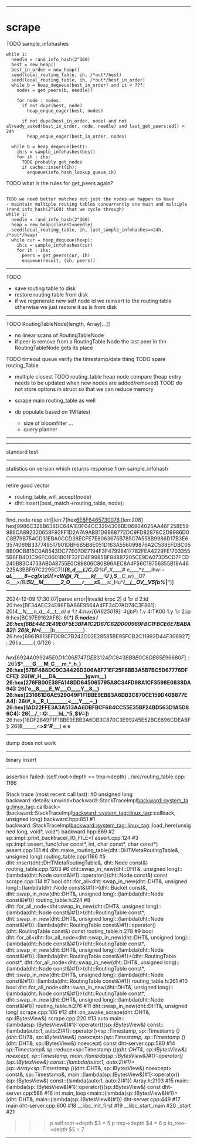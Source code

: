 -------------------------------------------------------------------------------
# scrape
TODO sample_infohashes

```
while 1:
  needle = rand_info_hash(2^160)
  best = new_heap()
  best_in_order = new_heap()
  seed(local_routing_table, ih, /*out*/best)
  seed(local_routing_table, ih, /*out*/best_in_order)
  while b = heap_dequeue(best_in_order) and it < ???:
    nodes = get_peers(b, needle)?

    for node : nodes:
      if not dupe(best, node)
        heap_enque_eager(best, nodes)

      if not dupe(best_in_order, node) and not already_asked(best_in_order, node, needle) and last_get_peers:ed() < 24h
        heap_enque_eager(best_in_order, nodes)

  while b = heap_dequeue(best):
    ih:s = sample_infohashes(best)
    for ih : ihs:
      TODO probably get_nodes
      if cache::insert(ih):
        enqueue(info_hash_lookup_queue,ih)

```

TODO what is the rules for get_peers again?
```

TODO we need better matches not just the nodes we happen to have
- maintain multiple routing tables cuncurrently one main and multiple (rand_info_hash(2^160) that we cycle through)
while 1:
  needle = rand_info_hash(2^160)
  heap = new_heap(closest=needle)
  seed(local_routing_table, ih, last_sample_infohashes=<24h, /*out*/heap)
  while cur = heap_dequeue(heap):
    ih:s = sample_infohashes(cur)
    for ih : ihs:
      peers = get_peers(cur, ih)
      enqueue(result, (ih, peers))
```

-------------------------------------------------------------------------------
TODO
- save routing table to disk
- restore routing table from disk
- if we regenerate new self node id we reinsert to the routing table otherwise
  we just restore it as is from disk

-------------------------------------------------------------------------------
TODO
RoutingTableNode[length, Array[...]]
- no linear scans of RoutingTableNode
- if peer is remove from a RoutingTable Node the last peer in thn
  RoutingTableNode gets its place

TODO timeout queue verify the timestamp/date thing
TODO spare routing_Table
  - multiple closest
TODO routing_table heap node compare (heap entry needs to be updated when new nodes are added/removed)
TOOD do not store options in struct so that we can reduce memory

- scrape main routing_table as well

- db populate based on 1M latest
  - size of bloomfilter ...
  - query planner

-------------------------------------------------------------------------------

-------------------------------------------------------------------------------
standard test

-------------------------------------------------------------------------------
statistics on version which returns response from sample_infohash

---------------------------------------------------------------------
retire good vector
- routing_table_will_accept(node)
- dht::insert(best_match->routing_table, node);

-------------------------------------------------------------------------------
find_node resp str[[len:7]hex[6E6F6465730076](nodes_v),[len:208] hex[9986C328B638DC64A1E0F04CC3294306BD06904025AA46F258E59986CA892320658F92FF1D2A7A9ABB1D6968772DC9FD82878C2D9986D0C8B79B754CD31EBA0CCD38ECFE7E8063675B785C7A558B9986D17B3E63574069B337749517901DBF6B5B8E051D163A556099876A2C538EFDBC058B09CB815C0AB543DC77E07DE7194F3F47998417782FEA4229FE17033555B6FB4D1C96FC0601B01F32FD4F9985BF84887205CE9DA073D5CD7FCD240B83C4733AB048755E0C99806C80B96AEC8A4F56C19756355B18A46225A3BBF97C2295C7](___(_8_d___L_)C____@%_F_X_____# e____*z___ihw-_____-______uL_____8__~_cg[x\zU____{>cW@i_7t_____k[____:U`__j,S________\__C_w_}__O?G___x/_B)___5U__M_______2_O_____r____s____$___s:_Hu^___l__j__OV__V5[__b%___|"__)]

-------------------------------------------------------------------------------
2024-12-09 17:30:07|parse error|Invalid krpc 2|
d
 1:r
 d
  2:id
  20:hex[BF34AEC24E86FBA66E9564A4FF34D7AD74C3F861]: 20(_4__N___n_d__4__t__a)
 e
 1:t
 4:hex[6A625019]: 4(jbP_)
 1:v
 4:TK00
 1:y
 1:r
 2:ip
 6:hex[BC97E9162AF8]: 6(____*_)
 5:nodes
 l
  26:hex[6BE44E3E49E0F5E3BFA1C2D67C62D000969FBC1FBCE6E7BABA82]: 26(k_N>I_______|b____________)
  26:hex[69619813EFD0BC7B242C02E28585BE95FCB2C11992D44F306927]: 26(ia_____{$,____________O0i')
  26:hex[6924A099245E0D1C06B747DEB3124DC843BB8B0C6DB65E96680F]: 26(i$__$^____G___M_C___m_^_h_)
  26:hex[57BF488DC9C34426D306A8F71EF25F8BB3A5B7BC5D67776DFCFE]: 26(W_H___D&____________]gwm__)
  26:hex[276FB00E38FA148DD645065795A8C34FD98A1CF3598E0838DA94]: 26('o__8____E_W___O____Y__8__)
  26:hex[231661D6AE529049F1F1BBE9EBB3A6DB3C870CE159D40B877EA4]: 26(#_a__R_I________<___Y___~_)
  26:hex[1AD22FFE3A3A513AA6DBFBCF684CC55E35BF24BD563D1A5D86C4]: 26(__/_::Q:____hL_^5_$_V=_]__)
  26:hex[18DF2849F1F1BBE9EBB3A6DB3C870C3E99245E52BCE696CDEABF]: 26(__(I________<__>_$^R______)
 e
e

-------------------------------------------------------------------------------
dump does not work

-------------------------------------------------------------------------------
binary insert

-------------------------------------------------------------------------------
assertion failed: (self.root->depth == tmp->depth)
../src/routing_table.cpp: 1166

Stack trace (most recent call last):
#0    unsigned long backward::details::unwind<backward::StackTraceImpl<backward::system_tag::linux_tag>::callback>(backward::StackTraceImpl<backward::system_tag::linux_tag>::callback, unsigned long) backward.hpp:851
#1    backward::StackTraceImpl<backward::system_tag::linux_tag>::load_here(unsigned long, void*, void*) backward.hpp:869
#2    sp::impl::print_backtrace(_IO_FILE*) assert.cpp:124
#3    sp::impl::assert_func(char const*, int, char const*, char const*) assert.cpp:161
#4    dht::make_routing_table(dht::DHTMetaRoutingTable&, unsigned long) routing_table.cpp:1166
#5    dht::insert(dht::DHTMetaRoutingTable&, dht::Node const&) routing_table.cpp:1203
#6    dht::swap_in_new(dht::DHT&, unsigned long)::{lambda(dht::Node const&)#1}::operator()(dht::Node const&) const scrape.cpp:114
#7    bool dht::for_all<dht::swap_in_new(dht::DHT&, unsigned long)::{lambda(dht::Node const&)#1}>(dht::Bucket const&, dht::swap_in_new(dht::DHT&, unsigned long)::{lambda(dht::Node const&)#1}) routing_table.h:224
#8    dht::for_all_node<dht::swap_in_new(dht::DHT&, unsigned long)::{lambda(dht::Node const&)#1}>(dht::RoutingTable const*, dht::swap_in_new(dht::DHT&, unsigned long)::{lambda(dht::Node const&)#1})::{lambda(dht::RoutingTable const&)#1}::operator()(dht::RoutingTable const&) const routing_table.h:278
#9    bool dht::for_all<dht::for_all_node<dht::swap_in_new(dht::DHT&, unsigned long)::{lambda(dht::Node const&)#1}>(dht::RoutingTable const*, dht::swap_in_new(dht::DHT&, unsigned long)::{lambda(dht::Node const&)#1})::{lambda(dht::RoutingTable const&)#1}>(dht::RoutingTable const*, dht::for_all_node<dht::swap_in_new(dht::DHT&, unsigned long)::{lambda(dht::Node const&)#1}>(dht::RoutingTable const*, dht::swap_in_new(dht::DHT&, unsigned long)::{lambda(dht::Node const&)#1})::{lambda(dht::RoutingTable const&)#1}) routing_table.h:261
#10   bool dht::for_all_node<dht::swap_in_new(dht::DHT&, unsigned long)::{lambda(dht::Node const&)#1}>(dht::RoutingTable const*, dht::swap_in_new(dht::DHT&, unsigned long)::{lambda(dht::Node const&)#1}) routing_table.h:276
#11   dht::swap_in_new(dht::DHT&, unsigned long) scrape.cpp:106
#12   dht::on_awake_scrape(dht::DHT&, sp::IBytesView<unsigned char>&) scrape.cpp:220
#13   auto main::{lambda(sp::IBytesView<unsigned char>&)#1}::operator()(sp::IBytesView<unsigned char>&) const::{lambda(auto:1, auto:2)#1}::operator()<sp::Timestamp, sp::Timestamp (*)(dht::DHT&, sp::IBytesView<unsigned char>&) noexcept>(sp::Timestamp, sp::Timestamp (*)(dht::DHT&, sp::IBytesView<unsigned char>&) noexcept) const dht-server.cpp:580
#14   sp::Timestamp& sp::reduce<sp::Timestamp (*)(dht::DHT&, sp::IBytesView<unsigned char>&) noexcept, sp::Timestamp, main::{lambda(sp::IBytesView<unsigned char>&)#1}::operator()(sp::IBytesView<unsigned char>&) const::{lambda(auto:1, auto:2)#1}>(sp::Array<sp::Timestamp (*)(dht::DHT&, sp::IBytesView<unsigned char>&) noexcept> const&, sp::Timestamp&, main::{lambda(sp::IBytesView<unsigned char>&)#1}::operator()(sp::IBytesView<unsigned char>&) const::{lambda(auto:1, auto:2)#1}) Array.h:2103
#15   main::{lambda(sp::IBytesView<unsigned char>&)#1}::operator()(sp::IBytesView<unsigned char>&) const dht-server.cpp:588
#16   int main_loop<main::{lambda(sp::IBytesView<unsigned char>&)#1}>(dht::DHT&, main::{lambda(sp::IBytesView<unsigned char>&)#1}) dht-server.cpp:449
#17   main dht-server.cpp:600
#18   __libc_init_first
#19   __libc_start_main
#20   _start
#21

>>> p self.root->depth
$3 = 5
>>> p tmp->depth
$4 = 6
>>> p in_tree->depth
$5 = 7

-----------------------------------------------------------------------------------------
